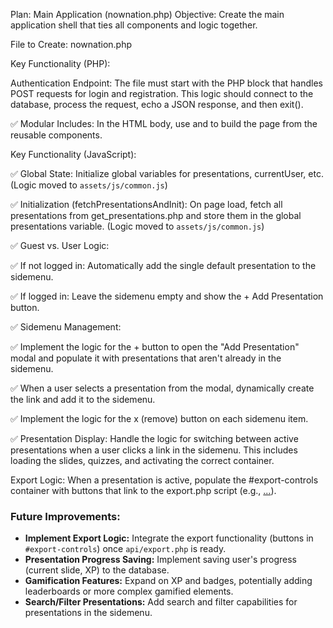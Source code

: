 Plan: Main Application (nownation.php)
Objective: Create the main application shell that ties all components and logic together.

File to Create: nownation.php

Key Functionality (PHP):

Authentication Endpoint: The file must start with the PHP block that handles POST requests for login and registration. This logic should connect to the database, process the request, echo a JSON response, and then exit().

✅ Modular Includes: In the HTML body, use <?php include 'sidemenu.php'; ?> and <?php include 'header.php'; ?> to build the page from the reusable components.

Key Functionality (JavaScript):

✅ Global State: Initialize global variables for presentations, currentUser, etc. (Logic moved to `assets/js/common.js`)

✅ Initialization (fetchPresentationsAndInit): On page load, fetch all presentations from get_presentations.php and store them in the global presentations variable. (Logic moved to `assets/js/common.js`)

✅ Guest vs. User Logic:

✅ If not logged in: Automatically add the single default presentation to the sidemenu.

✅ If logged in: Leave the sidemenu empty and show the + Add Presentation button.

✅ Sidemenu Management:

✅ Implement the logic for the + button to open the "Add Presentation" modal and populate it with presentations that aren't already in the sidemenu.

✅ When a user selects a presentation from the modal, dynamically create the link and add it to the sidemenu.

✅ Implement the logic for the x (remove) button on each sidemenu item.

✅ Presentation Display: Handle the logic for switching between active presentations when a user clicks a link in the sidemenu. This includes loading the slides, quizzes, and activating the correct container.

Export Logic: When a presentation is active, populate the #export-controls container with buttons that link to the export.php script (e.g., <a href="export.php?id=...&format=pdf">...</a>).

### Future Improvements:

*   **Implement Export Logic:** Integrate the export functionality (buttons in `#export-controls`) once `api/export.php` is ready.
*   **Presentation Progress Saving:** Implement saving user's progress (current slide, XP) to the database.
*   **Gamification Features:** Expand on XP and badges, potentially adding leaderboards or more complex gamified elements.
*   **Search/Filter Presentations:** Add search and filter capabilities for presentations in the sidemenu.
